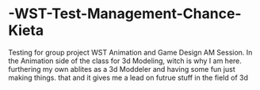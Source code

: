 # -WST-Test-Management-Chance-Kieta
Testing for group project
WST Animation and Game Design AM Session. In the Animation side of the class for 3d Modeling, witch is why I am here. furthering my own ablites as a 3d Moddeler and having some fun just making things.
that and it gives me a lead on futrue stuff in the field of 3d
